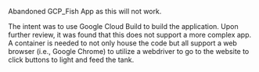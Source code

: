 Abandoned GCP_Fish App as this will not work.  

The intent was to use Google Cloud Build to build the application.
Upon further review, it was found that this does not support a more complex app.
A container is needed to not only house the code but all support a web browser
(i.e., Google Chrome) to utilize a webdriver to go to the website to click 
buttons to light and feed the tank.